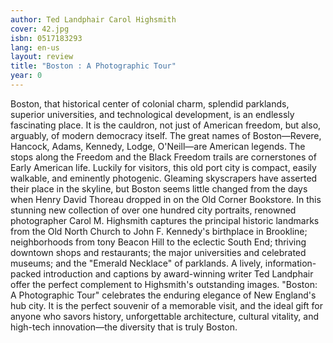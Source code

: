 ```yaml
---
author: Ted Landphair Carol Highsmith
cover: 42.jpg
isbn: 0517183293
lang: en-us
layout: review
title: "Boston : A Photographic Tour"
year: 0
---
```


Boston, that historical center of colonial charm, splendid parklands, superior universities, and technological development, is an endlessly fascinating place. It is the cauldron, not just of American freedom, but also, arguably, of modern democracy itself. The great names of Boston—Revere, Hancock, Adams, Kennedy, Lodge, O'Neill—are American legends. The stops along the Freedom and the Black Freedom trails are cornerstones of Early American life. Luckily for visitors, this old port city is compact, easily walkable, and eminently photogenic.
Gleaming skyscrapers have asserted their place in the skyline, but Boston seems little changed from the days when Henry David Thoreau dropped in on the Old Corner Bookstore. In this stunning new collection of over one hundred city portraits, renowned photographer Carol M. Highsmith captures the principal historic landmarks from the Old North Church to John F. Kennedy's birthplace in Brookline; neighborhoods from tony Beacon Hill to the eclectic South End; thriving downtown shops and restaurants; the major universities and celebrated museums; and the "Emerald Necklace" of parklands. A lively, information-packed introduction and captions by award-winning writer Ted Landphair offer the perfect complement to Highsmith's outstanding images.
"Boston: A Photographic Tour" celebrates the enduring elegance of New England's hub city. It is the perfect souvenir of a memorable visit, and the ideal gift for anyone who savors history, unforgettable architecture, cultural vitality, and high-tech innovation—the diversity that is truly Boston.
